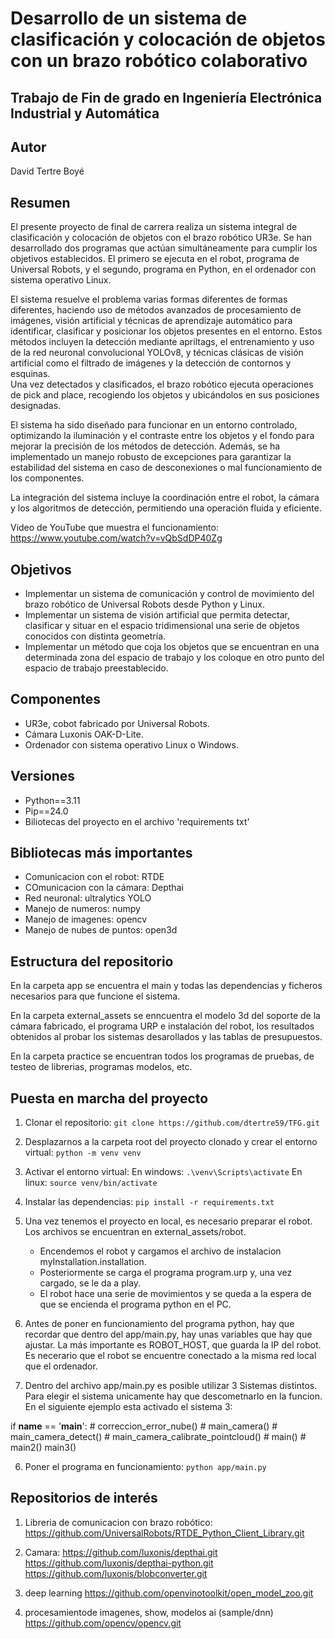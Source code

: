 # Desarrollo de un sistema de clasificación y colocación de objetos con un brazo robótico colaborativo


## Trabajo de Fin de grado en Ingeniería Electrónica Industrial y Automática


## Autor

David Tertre Boyé


## Resumen

El presente proyecto de final de carrera realiza un sistema integral de clasificación y colocación de objetos con el brazo robótico UR3e. Se han desarrollado dos programas que actúan simultáneamente para cumplir los objetivos establecidos. El primero se ejecuta en el robot, programa de Universal Robots, y el segundo, programa en Python, en el ordenador con sistema operativo Linux.  

El sistema resuelve el problema varias formas diferentes de formas diferentes, haciendo uso de métodos avanzados de procesamiento de imágenes, visión artificial y técnicas de aprendizaje automático para identificar, clasificar y posicionar los objetos presentes en el entorno. Estos métodos incluyen la detección mediante apriltags, el entrenamiento y uso de la red neuronal convolucional YOLOv8, y técnicas clásicas de visión artificial como el filtrado de imágenes y la detección de contornos y esquinas.  
Una vez detectados y clasificados, el brazo robótico ejecuta operaciones de pick and place, recogiendo los objetos y ubicándolos en sus posiciones designadas. 

El sistema ha sido diseñado para funcionar en un entorno controlado, optimizando la iluminación y el contraste entre los objetos y el fondo para mejorar la precisión de los métodos de detección. Además, se ha implementado un manejo robusto de excepciones para garantizar la estabilidad del sistema en caso de desconexiones o mal funcionamiento de los componentes.  

La integración del sistema incluye la coordinación entre el robot, la cámara y los algoritmos de detección, permitiendo una operación fluida y eficiente.

Video de YouTube que muestra el funcionamiento: https://www.youtube.com/watch?v=vQbSdDP40Zg


## Objetivos

- Implementar un sistema de comunicación y control de movimiento del brazo robótico de Universal Robots desde Python y Linux.
- Implementar un sistema de visión artificial que permita detectar, clasificar y situar en el espacio tridimensional una serie de objetos conocidos con distinta geometría.
- Implementar un método que coja los objetos que se encuentran en una determinada zona del espacio de trabajo y los coloque en otro punto del espacio de trabajo preestablecido.  


## Componentes

- UR3e, cobot fabricado por Universal Robots.
- Cámara Luxonis OAK-D-Lite.
- Ordenador con sistema operativo Linux o Windows.


## Versiones

- Python==3.11
- Pip==24.0
- Biliotecas del proyecto en el archivo 'requirements txt'

## Bibliotecas más importantes

- Comunicacion con el robot: RTDE
- COmunicacion con la cámara: Depthai
- Red neuronal: ultralytics YOLO
- Manejo de numeros: numpy
- Manejo de imagenes: opencv
- Manejo de nubes de puntos: open3d


## Estructura del repositorio

En la carpeta app se encuentra el main y todas las dependencias y ficheros necesarios para que funcione el sistema.

En la carpeta external_assets se enncuentra el modelo 3d del soporte de la cámara fabricado, el programa URP e instalación del robot, los resultados obtenidos al probar los sistemas desarollados y las tablas de presupuestos.

En la carpeta practice se encuentran todos los programas de pruebas, de testeo de librerias, programas modelos, etc.

## Puesta en marcha del proyecto

1. Clonar el repositorio: `git clone https://github.com/dtertre59/TFG.git`

2. Desplazarnos a la carpeta root del proyecto clonado y crear el entorno virtual: `python -m venv venv`

3. Activar el entorno virtual: 
    En windows: `.\venv\Scripts\activate`
    En linux: `source venv/bin/activate`

4. Instalar las dependencias: `pip install -r requirements.txt`

5. Una vez tenemos el proyecto en local, es necesario preparar el robot. Los archivos se encuentran en external_assets/robot.
    - Encendemos el robot y cargamos el archivo de instalacion myInstallation.installation.
    - Posteriormente se carga el programa program.urp y, una vez cargado, se le da a play.
    - El robot hace una serie de movimientos y se queda a la espera de que se encienda el programa python en el PC.

6. Antes de poner en funcionamiento del programa python, hay que recordar que dentro del app/main.py, hay unas variables que hay que ajustar. La más importante es ROBOT_HOST, que guarda la IP del robot. Es necerario que el robot se encuentre conectado a la misma red local que el ordenador.

7. Dentro del archivo app/main.py es posible utilizar 3 Sistemas distintos. Para elegir el sistema unicamente hay que descometnarlo en la funcion. En el siguiente ejemplo esta activado el sistema 3:

if __name__ == '__main__':
    # correccion_error_nube()
    # main_camera()
    # main_camera_detect()
    # main_camera_calibrate_pointcloud()
    # main()
    # main2()
    main3()


6. Poner el programa en funcionamiento: `python app/main.py`


## Repositorios de interés

1. Libreria de comunicacion con brazo robótico: https://github.com/UniversalRobots/RTDE_Python_Client_Library.git
2. Camara:
    https://github.com/luxonis/depthai.git
    https://github.com/luxonis/depthai-python.git
    https://github.com/luxonis/blobconverter.git

3. deep learning
    https://github.com/openvinotoolkit/open_model_zoo.git
    
4. procesamientode imagenes, show, modelos ai (sample/dnn)
	https://github.com/opencv/opencv.git

